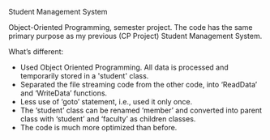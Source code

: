 Student Management System

Object-Oriented Programming, semester project.
The code has the same primary purpose as my previous (CP Project) Student Management System.

What’s different:
- Used Object Oriented Programming. All data is processed and temporarily stored in a 'student' class.
- Separated the file streaming code from the other code, into ‘ReadData’ and ‘WriteData’ functions.
- Less use of ‘goto’ statement, i.e., used it only once.
- The ‘student’ class can be renamed ‘member’ and converted into parent class with ‘student’ and ‘faculty’ as children classes.
- The code is much more optimized than before.
